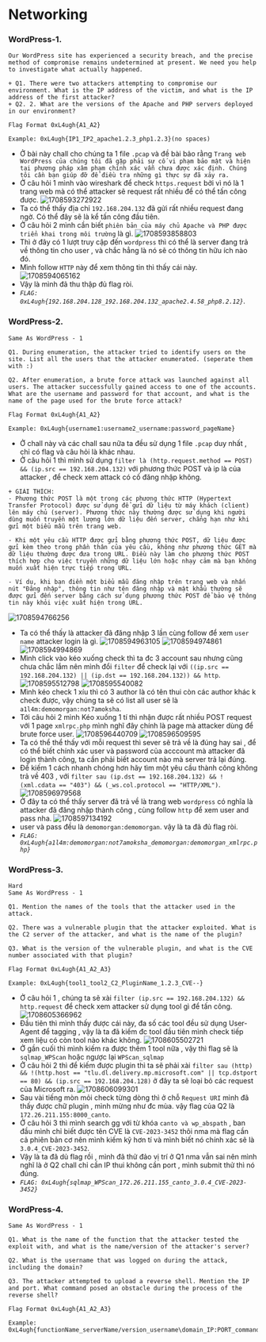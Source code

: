 # Networking
### WordPress-1.
```
Our WordPress site has experienced a security breach, and the precise method of compromise remains undetermined at present. We need you help to investigate what actually happened.

+ Q1. There were two attackers attempting to compromise our environment. What is the IP address of the victim, and what is the IP address of the first attacker? 
+ Q2. 2. What are the versions of the Apache and PHP servers deployed in our environment?

Flag Format 0xL4ugh{A1_A2}

Example: 0xL4ugh{IP1_IP2_apache1.2.3_php1.2.3}(no spaces)
```
- Ở bài này chall cho chúng ta 1 file `.pcap` và đề bài bảo rằng `Trang web WordPress của chúng tôi đã gặp phải sự cố vi phạm bảo mật và hiện tại phương pháp xâm phạm chính xác vẫn chưa được xác định. Chúng tôi cần bạn giúp đỡ để điều tra những gì thực sự đã xảy ra.`
- Ở câu hỏi 1 mình vào wireshark để check `https.request` bởi vì nó là 1 trang web mà có thể attacker sẽ request rất nhiều để có thể tấn công được.
![1708593272922](image/write_up/1708593272922.png)
- Ta có thể thấy địa chỉ `192.168.204.132` đã gửi rất nhiều request đang ngờ. Có thể đây sẽ là kể tấn công đầu tiên.
- Ở câu hỏi 2 mình cần biết `phiên bản của máy chủ Apache và PHP được triển khai trong môi trường` là gì.
![1708593858803](image/write_up/1708593858803.png)
- Thì ở đây có 1 lượt truy cập đến `wordpress` thì có thể là server đang trả về thông tin cho user , và chắc hẳng là nó sẽ có thông tin hữu ích nào đó.
- Mình follow `HTTP` này để xem thông tin thì thấy cái này.
![1708594065162](image/write_up/1708594065162.png)
- Vậy là mình đã thu thập đủ flag ròi.
- *`FLAG: 0xL4ugh{192.168.204.128_192.168.204.132_apache2.4.58_php8.2.12}`*.
### WordPress-2.
```
Same As WordPress - 1

Q1. During enumeration, the attacker tried to identify users on the site. List all the users that the attacker enumerated. (seperate them with :)

Q2. After enumeration, a brute force attack was launched against all users. The attacker successfully gained access to one of the accounts. What are the username and password for that account, and what is the name of the page used for the brute force attack?

Flag Format 0xL4ugh{A1_A2}

Example: 0xL4ugh{username1:username2_username:password_pageName}
```
- Ở chall này và các chall sau nữa ta đều sử dụng 1 file `.pcap` duy nhất , chỉ có flag và câu hỏi là khác nhau.
- Ở câu hỏi 1 thì mình sử dụng `filter là (http.request.method == POST) && (ip.src == 192.168.204.132)` với phương thức POST và ip là của attacker , để check xem attack có cố đăng nhập không.
```
+ GIẢI THÍCH:
- Phương thức POST là một trong các phương thức HTTP (Hypertext Transfer Protocol) được sử dụng để gửi dữ liệu từ máy khách (client) lên máy chủ (server). Phương thức này thường được sử dụng khi người dùng muốn truyền một lượng lớn dữ liệu đến server, chẳng hạn như khi gửi một biểu mẫu trên trang web.

- Khi một yêu cầu HTTP được gửi bằng phương thức POST, dữ liệu được gửi kèm theo trong phần thân của yêu cầu, không như phương thức GET mà dữ liệu thường được đưa trong URL. Điều này làm cho phương thức POST thích hợp cho việc truyền những dữ liệu lớn hoặc nhạy cảm mà bạn không muốn xuất hiện trực tiếp trong URL.

- Ví dụ, khi bạn điền một biểu mẫu đăng nhập trên trang web và nhấn nút "Đăng nhập", thông tin như tên đăng nhập và mật khẩu thường sẽ được gửi đến server bằng cách sử dụng phương thức POST để bảo vệ thông tin này khỏi việc xuất hiện trong URL.
```
![1708594766256](image/write_up/1708594766256.png)
- Ta có thể thấy là attacker đã đăng nhập 3 lần cùng follow để xem `user name` attacker login là gì.
![1708594963105](image/write_up/1708594963105.png)
![1708594974861](image/write_up/1708594974861.png)
![1708594994869](image/write_up/1708594994869.png)
- Mình click vào kéo xuống check thì ta đc 3 account sau nhưng cũng chưa chắc lắm nên mình đổi `filter` để check lại với `((ip.src == 192.168.204.132) || (ip.dst == 192.168.204.132)) && http`.
![1708595512798](image/write_up/1708595512798.png)
![1708595540082](image/write_up/1708595540082.png)
- Mình kéo check 1 xíu thì có 3 author là có tên thui còn các author khác k check được, vậy chúng ta sẽ có list all user sẽ là `a1l4m:demomorgan:not7amoksha`.
- Tới câu hỏi 2 mình Kéo xuống 1 tí thì nhận được rất nhiều POST request với 1 page `xmlrpc.php` mình nghĩ đây chính là page mà attacker dùng để brute force user.
![1708596440709](image/write_up/1708596440709.png)
![1708596509595](image/write_up/1708596509595.png)
- Ta có thể thể thấy với mỗi request thì sever sẽ trả về là đúng hay sai , để có thể biết chính xác user và password của acccount mà attacker đã login thành công, ta cần phải biết account nào mà server trả lại đúng.
- Để kiếm 1 cách nhanh chóng hơn hãy tìm một yêu cầu thành công không trả về 403 , với `filter sau (ip.dst == 192.168.204.132) && !(xml.cdata == "403") && (_ws.col.protocol == "HTTP/XML")`.
![1708596979568](image/write_up/1708596979568.png)
- Ở đây ta có thể thấy server đã trả về là trang web `wordpress` có nghĩa là attacker đã đăng nhập thành công , cùng follow `http` để xem user and pass nha.
![1708597134192](image/write_up/1708597134192.png)
- user và pass đều là `demomorgan:demomorgan`. vậy là ta đã đủ flag ròi.
- *`FLAG: 0xL4ugh{a1l4m:demomorgan:not7amoksha_demomorgan:demomorgan_xmlrpc.php}`*
### WordPress-3.
```
Hard
Same As WordPress - 1

َQ1. Mention the names of the tools that the attacker used in the attack.

Q2. There was a vulnerable plugin that the attacker exploited. What is the C2 server of the attacker, and what is the name of the plugin?

Q3. What is the version of the vulnerable plugin, and what is the CVE number associated with that plugin?

Flag Format 0xL4ugh{A1_A2_A3}

Example: 0xL4ugh{tool1_tool2_C2_PluginName_1.2.3_CVE--}
```
- Ở câu hỏi 1 , chúng ta sẽ xài `filter (ip.src == 192.168.204.132) && http.request` để check xem attacker sử dụng tool gì để tấn công.
![1708605366962](image/write_up/1708605366962.png)
- Đầu tiên thì mình thấy được cái này, đa số các tool đều sử dụng User-Agent để tagging , vậy là ta đã kiếm đc tool đầu tiên mình check tiếp xem liệu có còn tool nào khác không.
![1708605502721](image/write_up/1708605502721.png)
- Ở gần cuối thì mình kiếm ra được thêm 1 tool nữa , vậy thì flag sẽ là `sqlmap_WPScan` hoặc ngược lại `WPScan_sqlmap`
- Ở câu hỏi 2 thì để kiếm được plugin thì ta sẽ phải xài `filter sau (http) && !(http.host == "tlu.dl.delivery.mp.microsoft.com" || tcp.dstport == 80) && (ip.src == 192.168.204.128)` ở đây ta sẽ loại bỏ các request của Microsoft ra.
![1708606099301](image/write_up/1708606099301.png)
- Sau vài tiếng mòn mỏi check từng dòng thì ở chỗ `Request URI` mình đã thấy được chữ plugin , mình mừng như đc mùa. vậy flag của Q2 là `172.26.211.155:8000_canto`.
- Ở câu hỏi 3 thì mình search gg với từ khóa `canto và wp_abspath` , ban đầu mình chỉ biết được tên CVE là `CVE-2023-3452` thôi nma mà flag cần cả phiên bản cơ nên mình kiếm kỹ hơn tí và mình biết nó chính xác sẽ là `3.0.4_CVE-2023-3452`.
- Vậy là ta đã dủ flag rồi , mình đã thử đảo vị trí ở Q1 nma vẫn sai nên mình nghĩ là ở Q2 chall chỉ cần IP thui không cần port , mình submit thử thì nó đúng.
- *`FLAG: 0xL4ugh{sqlmap_WPScan_172.26.211.155_canto_3.0.4_CVE-2023-3452}`*
### WordPress-4.
```
Same As WordPress - 1

Q1. What is the name of the function that the attacker tested the exploit with, and what is the name/version of the attacker's server?

Q2. What is the username that was logged on during the attack, including the domain?

Q3. The attacker attempted to upload a reverse shell. Mention the IP and port. What command posed an obstacle during the process of the reverse shell?

Flag Format 0xL4ugh{A1_A2_A3}

Example: 0xL4ugh{functionName_serverName/version_username\domain_IP:PORT_command}
```